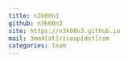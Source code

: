 ```yaml
---
title: n3k00n3
github: n3k00n3
site: https://n3k00n3.github.io
mail: 3mm4[at]riseup[dot]com
categories: team
---
```


